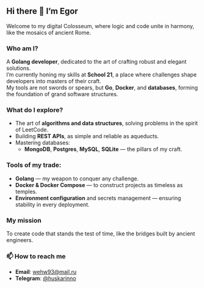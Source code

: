 ## Hi there 👋 I’m Egor  
Welcome to my digital Colosseum, where logic and code unite in harmony, like the mosaics of ancient Rome.  

### Who am I?  
A **Golang developer**, dedicated to the art of crafting robust and elegant solutions.  
I’m currently honing my skills at **School 21**, a place where challenges shape developers into masters of their craft.  
My tools are not swords or spears, but **Go**, **Docker**, and **databases**, forming the foundation of grand software structures.  

### What do I explore?  
- The art of **algorithms and data structures**, solving problems in the spirit of LeetCode.  
- Building **REST APIs**, as simple and reliable as aqueducts.  
- Mastering databases:  
  - **MongoDB**, **Postgres**, **MySQL**, **SQLite** — the pillars of my craft.  

### Tools of my trade:  
- **Golang** — my weapon to conquer any challenge.  
- **Docker & Docker Compose** — to construct projects as timeless as temples.  
- **Environment configuration** and secrets management — ensuring stability in every deployment.  

### My mission  
To create code that stands the test of time, like the bridges built by ancient engineers.  

### 📫 How to reach me  
- **Email**: [wehw93@mail.ru](mailto:wehw93@mail.ru)  
- **Telegram**: [@huskarinno](https://t.me/huskarinno)  
